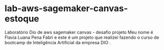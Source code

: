 # lab-aws-sagemaker-canvas-estoque
Laboratório Dio de aws sagemaker canvas - desafio projeto
Meu nome é Flavia Luana Pena Fabri e este é um projeto que realizei fazendo o curso de bootcamp de Inteligência Artificial  da empresa DIO .
